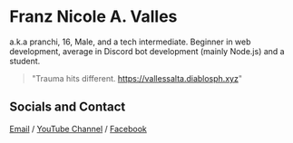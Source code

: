 # Franz Nicole A. Valles
a.k.a pranchi, 16, Male, and a tech intermediate. Beginner in web development, average in Discord bot development (mainly Node.js) and a student.
> "Trauma hits different. https://vallessalta.diablosph.xyz"

## Socials and Contact
[Email](mailto:admin@pranchi.xyz) / [YouTube Channel](https://www.youtube.com/watch?v=dQw4w9WgXcQ) / [Facebook](https://www.facebook.com/fraanznic.ph)



<!---
devpranchi/devpranchi is a ✨ special ✨ repository because its `README.md` (this file) appears on your GitHub profile.
You can click the Preview link to take a look at your changes.
--->
